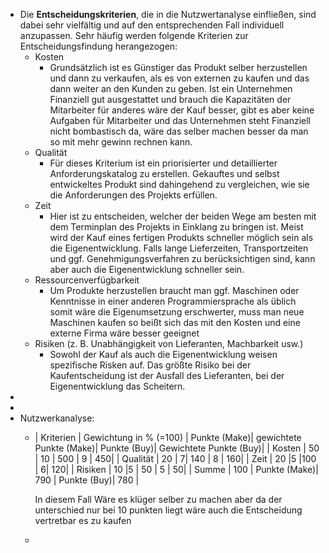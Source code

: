 - Die **Entscheidungskriterien**, die in die Nutzwertanalyse einfließen, sind dabei sehr vielfältig und auf den entsprechenden Fall individuell anzupassen. Sehr häufig werden folgende Kriterien zur Entscheidungsfindung herangezogen:
	- Kosten
		- Grundsätzlich ist es Günstiger das Produkt selber herzustellen und dann zu verkaufen, als es von externen zu kaufen und das dann weiter an den Kunden zu geben. Ist ein Unternehmen Finanziell gut ausgestattet und brauch die Kapazitäten der Mitarbeiter für anderes wäre der Kauf besser, gibt es aber keine Aufgaben für Mitarbeiter und das Unternehmen steht Finanziell nicht bombastisch da, wäre das selber machen besser da man so mit mehr gewinn rechnen kann.
	- Qualität
		- Für dieses Kriterium ist ein priorisierter und detaillierter Anforderungskatalog zu erstellen. Gekauftes und selbst entwickeltes Produkt sind dahingehend zu vergleichen, wie sie die Anforderungen des Projekts erfüllen.
	- Zeit
		- Hier ist zu entscheiden, welcher der beiden Wege am besten mit dem Terminplan des Projekts in Einklang zu bringen ist. Meist wird der Kauf eines fertigen Produkts schneller möglich sein als die Eigenentwicklung. Falls lange Lieferzeiten, Transportzeiten und ggf. Genehmigungsverfahren zu berücksichtigen sind, kann aber auch die Eigenentwicklung schneller sein.
	- Ressourcenverfügbarkeit
		- Um Produkte herzustellen braucht man ggf. Maschinen oder Kenntnisse in einer anderen Programmiersprache als üblich somit wäre die Eigenumsetzung erschwerter, muss man neue Maschinen kaufen so beißt sich das mit den Kosten und eine externe Firma wäre besser geeignet
	- Risiken (z. B. Unabhängigkeit von Lieferanten, Machbarkeit usw.)
		- Sowohl der Kauf als auch die Eigenentwicklung weisen spezifische Risken auf. Das größte Risiko bei der Kaufentscheidung ist der Ausfall des Lieferanten, bei der Eigenentwicklung das Scheitern.
-
-
- Nutzwerkanalyse:
	- | Kriterien | Gewichtung in % (=100) | Punkte (Make)| gewichtete Punkte (Make)| Punkte (Buy)| Gewichtete Punkte (Buy)|
	  | Kosten | 50  | 10 | 500 | 9 | 450|
	  | Qualität | 20 | 7| 140 | 8 | 160|
	  | Zeit | 20 |5 |100 | 6| 120|
	  | Risiken  | 10 |5  | 50 | 5  | 50|
	  | Summe | 100 | Punkte (Make)| 790 | Punkte (Buy)| 780 |
	  
	  In diesem Fall Wäre es klüger selber zu machen aber da der unterschied nur bei 10 punkten liegt wäre auch die Entscheidung vertretbar es zu kaufen
	-